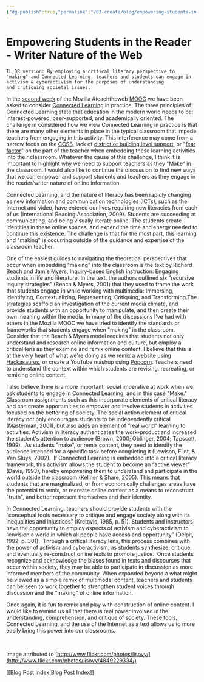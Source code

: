 ```yaml
---
{"dg-publish":true,"permalink":"/03-create/blog/empowering-students-in-the-reader-writer-nature-of-the-web/","title":"Empowering Students in the Reader/Writer Nature of the Web #teachtheweb","tags":["critical-literacy","literacy","teachtheweb","technology"]}
---
```


# Empowering Students in the Reader - Writer Nature of the Web

```
TL;DR version: By employing a critical literacy perspective to "making" and Connected Learning, teachers and students can engage in activism & cyberactivism for the purposes of understanding and critiquing societal issues.
```

In the [second week](http://hivenyc.org/teachtheweb/week-2-connected-learning-in-practice/#more-299) of the Mozilla #teachtheweb [MOOC](https://plus.google.com/communities/106022863174952221205?utm_source=chrome_ntp_icon&utm_medium=chrome_app&utm_campaign=chrome) we have been asked to consider [Connected Learning](http://dmlcentral.net/press/2012-02/researchers-introduce-new-model-learning-connected-learning-designed-%E2%80%98mine-new-social) in practice. The three principles of Connected Learning state that education in the modern world needs to be: interest-powered, peer-supported, and academically oriented. The challenge in considered how we view Connected Learning in practice is that there are many other elements in place in the typical classroom that impede teachers from engaging in this activity. This interference may come from a narrow focus on the [CCSS](http://www.corestandards.org/), lack of [district or building level support](http://blog.genyes.org/index.php/2010-10-21/not-enough-tech-support-no-technology-use/), or "[fear factor](http://www.educationrethink.com/2012-07-11-reasons-teachers-arent-using.html)" on the part of the teacher when embedding these learning activities into their classroom. Whatever the cause of this challenge, I think it is important to highlight why we need to support teachers as they "Make" in the classroom. I would also like to continue the discussion to find new ways that we can empower and support students and teachers as they engage in the reader/writer nature of online information.

Connected Learning, and the nature of literacy has been rapidly changing as new information and communication technologies (ICTs), such as the Internet and video, have entered our lives requiring new literacies from each of us (International Reading Association, 2009). Students are succeeding at communicating, and being visually literate online. The students create identities in these online spaces, and expend the time and energy needed to continue this existence. The challenge is that for the most part, this learning and "making" is occurring outside of the guidance and expertise of the classroom teacher.

One of the easiest guides to navigating the theoretical perspectives that occur when embedding "making" into the classroom is the text by Richard Beach and Jamie Myers, Inquiry-based English instruction: Engaging students in life and literature. In the text, the authors outlined six “recursive inquiry strategies” (Beach & Myers, 2001) that they used to frame the work that students engage in while working with multimedia: Immersing, Identifying, Contextualizing, Representing, Critiquing, and Transforming.The strategies scaffold an investigation of the current media climate, and provide students with an opportunity to manipulate, and then create their own meaning within the media. In many of the discussions I've had with others in the Mozilla MOOC we have tried to identify the standards or frameworks that students engage when "making" in the classroom. Consider that the Beach & Myers model requires that students not only understand and research online information and culture, but employ a critical lens as they examine and remix online content. I believe that this is at the very heart of what we're doing as we remix a website using [Hackasaurus](http://hackasaurus.org/en-US/), or create a YouTube mashup using [Popcorn](https://popcorn.webmaker.org/). Teachers need to understand the context within which students are revising, recreating, or remixing online content.

I also believe there is a more important, social imperative at work when we ask students to engage in Connected Learning, and in this case "Make." Classroom assignments such as this incorporate elements of critical literacy and can create opportunities to empower and involve students in activities focused on the bettering of society. The social action element of critical literacy not only encourages students to be independently critical (Masterman, 2001), but also adds an element of “real world” learning to activities. Activism in literacy authenticates the work-product and increased the student's attention to audience (Brown, 2000; Oblinger, 2004; Tapscott, 1999).  As students "make", or remix content, they need to identify the audience intended for a specific task before completing it (Lewison, Flint, & Van Sluys, 2002).  If Connected Learning is embedded into a critical literacy framework, this activism allows the student to become an “active viewer” (Davis, 1993), hereby empowering them to understand and participate in the world outside the classroom (Kellner & Share, 2005). This means that students that are marginalized, or from economically challenges areas have the potential to remix, or recreate online content as a means to reconstruct "truth", and better represent themselves and their identity.

In Connected Learning, teachers should provide students with the “conceptual tools necessary to critique and engage society along with its inequalities and injustices” (Kretovic, 1985, p. 51). Students and instructors have the opportunity to employ aspects of activism and cyberactivism to “envision a world in which all people have access and opportunity” (Delpit, 1992, p. 301).  Through a critical literacy lens, this process combines with the power of activism and cyberactivism, as students synthesize, critique, and eventually re-construct online texts to promote justice.  Once students recognize and acknowledge the biases found in texts and discourses that occur within society, they may be able to participate in discussion as more informed members of the community. When expanded beyond a what might be viewed as a simple remix of multimodal content, teachers and students can be seen to work together to strengthen student voices through discussion and the "making" of online information.

Once again, it is fun to remix and play with construction of online content. I would like to remind us all that there is real power involved in the understanding, comprehension, and critique of society. These tools, Connected Learning, and the use of the Internet as a text allows us to more easily bring this power into our classrooms.

 

Image attributed to [http://www.flickr.com/photos/lisovy/](http://www.flickr.com/photos/lisovy/4849229334/)

[[Blog Post Index\|Blog Post Index]]
